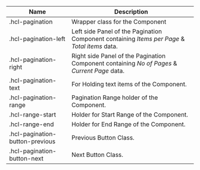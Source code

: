 | Name                               | Description                                                                                   |
|------------------------------------|-----------------------------------------------------------------------------------------------|
| .hcl-pagination                    | Wrapper class for the Component                                                               |
| .hcl-pagination-left               | Left side Panel of the Pagination Component containing _Items per Page_ & _Total items_ data. |
| .hcl-pagination-right              | Right side Panel of the Pagination Component containing _No of Pages_ & _Current Page_ data.  |
| .hcl-pagination-text               | For Holding text items of the Component.                                                      |
| .hcl-pagination-range              | Pagination Range holder of the Component.                                                     |
| .hcl-range-start                   | Holder for Start Range of the Component.                                                      |
| .hcl-range-end                     | Holder for End Range of the Component.                                                        |
| .hcl-pagination-button-previous    | Previous Button Class.                                                                        |
| .hcl-pagination-button-next        | Next Button Class.                                                                            |
